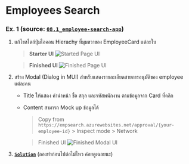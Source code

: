 # Employees Search
###  Ex. 1 (source: [`08.1_employee-search-app`](https://github.com/SiamKubota/react-guide/tree/master/08.1_employee-search-app))
1. แก้ไขสไตล์ปุ่มไอคอน Hierachy ที่มุมขวาของ EmployeeCard แต่ละใบ
	> **Starter UI**
	![Started Page UI](src/assets/exmaple-start-01.png  "Example Started Page UI")
	
	> **Finished UI**
	![Finished Page UI](src/assets/exmaple-done-01.png  "Example Finished Page UI")
2. สร้าง Modal (Dialog in MUI) สำหรับแสดงรายละเอียดสายการอนุมัติของ employee แต่ละคน
	* Title ให้แสดง คำนำหน้า ชื่อ สกุล และรหัสพนักงาน ตามข้อมูลจาก Card ที่คลิก
	* Content สามารถ Mock up ข้อมูลได้
		> Copy from `https://empsearch.azurewebsites.net/approval/{your-employee-id}` 				> Inspect mode > Network
		
		> Finished UI 
		![Finished Modal UI](src/assets/exmaple-done-02.png  "Example Finished Modal  UI")
3. [**`Solution`**](https://github.com/SiamKubota/react-guide/tree/master/08_employee-search-app) (ลองทำก่อนไปต่อไม่ไหว ค่อยดูเฉลยนะ)
